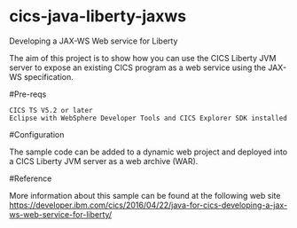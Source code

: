 # cics-java-liberty-jaxws

Developing a JAX-WS Web service for Liberty

The aim of this project is to show how you can use the CICS Liberty JVM server to expose an existing CICS program as a web service using the JAX-WS specification.

#Pre-reqs

    CICS TS V5.2 or later
    Eclipse with WebSphere Developer Tools and CICS Explorer SDK installed

#Configuration

The sample  code can be added to a dynamic web project and deployed into a CICS Liberty JVM server as a web archive (WAR).

#Reference

More information about this sample can be found at the following web site
https://developer.ibm.com/cics/2016/04/22/java-for-cics-developing-a-jax-ws-web-service-for-liberty/
